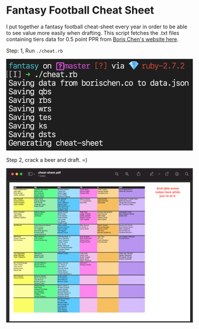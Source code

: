 Fantasy Football Cheat Sheet
============================

I put together a fantasy football cheat-sheet every year in order to be able
to see value more easily when drafting. This script fetches the .txt files
containing tiers data for 0.5 point PPR from [Boris Chen's
website here](http://www.borischen.co/).

Step: 1, Run `./cheat.rb`

![Running the script](https://raw.githubusercontent.com/unRARed/cheat-sheet/main/example-run.png)

Step 2, crack a beer and draft. =)

![Example output](https://raw.githubusercontent.com/unRARed/cheat-sheet/main/cheat-sheet-snip.png)

